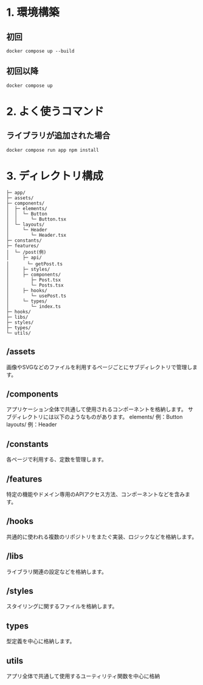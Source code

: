 # 1. 環境構築
## 初回
```
docker compose up --build
```
## 初回以降
```
docker compose up
```
# 2. よく使うコマンド
## ライブラリが追加された場合
```
docker compose run app npm install
```
# 3. ディレクトリ構成
```
├─ app/
├─ assets/
├─ components/
│  ├─ elements/
│  │  └─ Button
│  │     └─ Button.tsx
│  └─ layouts/
│     └─ Header
│        └─ Header.tsx
├─ constants/
├─ features/
│  └─ /post(例)
│     ├─ api/
│　　　　└─ getPost.ts
│     ├─ styles/
│     ├─ components/
│        ├─ Post.tsx
│        └─ Posts.tsx
│     ├─ hooks/
│        └─ usePost.ts
│     └─ types/
│        └─ index.ts
├─ hooks/
├─ libs/
├─ styles/
├─ types/
└─ utils/
```
## /assets
画像やSVGなどのファイルを利用するページごとにサブディレクトリで管理します。
## /components
アプリケーション全体で共通して使用されるコンポーネントを格納します。
サブディレクトリには以下のようなものがあります。
elements/ 例：Button
layouts/ 例：Header
## /constants
各ページで利用する、定数を管理します。
## /features
特定の機能やドメイン専用のAPIアクセス方法、コンポーネントなどを含みます。
## /hooks
共通的に使われる複数のリポジトリをまたぐ実装、ロジックなどを格納します。
## /libs
ライブラリ関連の設定などを格納します。
## /styles
スタイリングに関するファイルを格納します。
## types
型定義を中心に格納します。
## utils
アプリ全体で共通して使用するユーティリティ関数を中心に格納